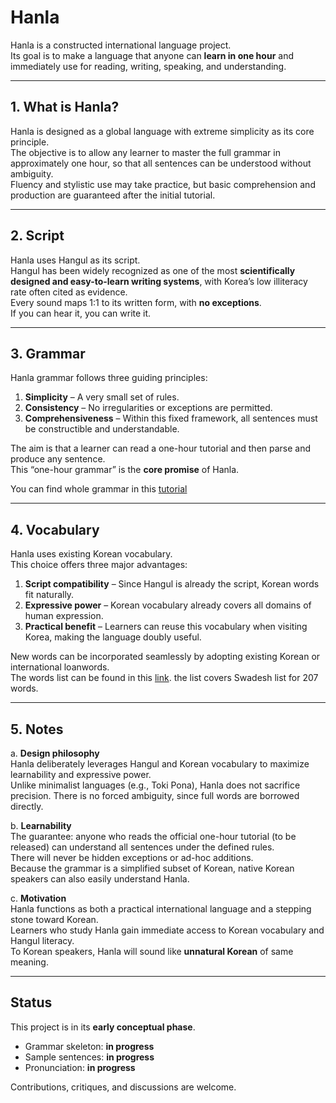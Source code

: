 # Hanla

Hanla is a constructed international language project.  
Its goal is to make a language that anyone can **learn in one hour** and immediately use for reading, writing, speaking, and understanding.

---

## 1. What is Hanla?
Hanla is designed as a global language with extreme simplicity as its core principle.  
The objective is to allow any learner to master the full grammar in approximately one hour, so that all sentences can be understood without ambiguity.  
Fluency and stylistic use may take practice, but basic comprehension and production are guaranteed after the initial tutorial.

---

## 2. Script
Hanla uses Hangul as its script.  
Hangul has been widely recognized as one of the most **scientifically designed and easy-to-learn writing systems**, with Korea’s low illiteracy rate often cited as evidence.  
Every sound maps 1:1 to its written form, with **no exceptions**.  
If you can hear it, you can write it.

---

## 3. Grammar
Hanla grammar follows three guiding principles:
1. **Simplicity** – A very small set of rules.
2. **Consistency** – No irregularities or exceptions are permitted.
3. **Comprehensiveness** – Within this fixed framework, all sentences must be constructible and understandable.  

The aim is that a learner can read a one-hour tutorial and then parse and produce any sentence.  
This “one-hour grammar” is the **core promise** of Hanla.

You can find whole grammar in this [tutorial](tutorial.md)

---

## 4. Vocabulary
Hanla uses existing Korean vocabulary.  
This choice offers three major advantages:
1. **Script compatibility** – Since Hangul is already the script, Korean words fit naturally.  
2. **Expressive power** – Korean vocabulary already covers all domains of human expression.  
3. **Practical benefit** – Learners can reuse this vocabulary when visiting Korea, making the language doubly useful.  

New words can be incorporated seamlessly by adopting existing Korean or international loanwords.  
The words list can be found in this [link](word_list).
the list covers Swadesh list for 207 words. 

---

## 5. Notes
a. **Design philosophy**  
Hanla deliberately leverages Hangul and Korean vocabulary to maximize learnability and expressive power.  
Unlike minimalist languages (e.g., Toki Pona), Hanla does not sacrifice precision. There is no forced ambiguity, since full words are borrowed directly.  

b. **Learnability**  
The guarantee: anyone who reads the official one-hour tutorial (to be released) can understand all sentences under the defined rules.  
There will never be hidden exceptions or ad-hoc additions.  
Because the grammar is a simplified subset of Korean, native Korean speakers can also easily understand Hanla.  

c. **Motivation**  
Hanla functions as both a practical international language and a stepping stone toward Korean.  
Learners who study Hanla gain immediate access to Korean vocabulary and Hangul literacy.  
To Korean speakers, Hanla will sound like **unnatural Korean** of same meaning.

---

## Status
This project is in its **early conceptual phase**.  
- Grammar skeleton: **in progress**  
- Sample sentences: **in progress**
- Pronunciation: **in progress**

Contributions, critiques, and discussions are welcome.
